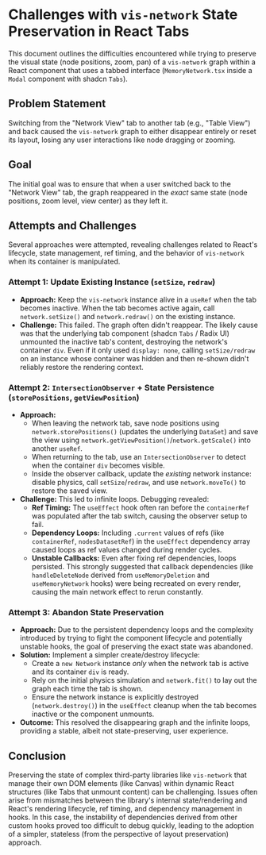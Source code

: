 # Challenges with `vis-network` State Preservation in React Tabs

This document outlines the difficulties encountered while trying to preserve the visual state (node positions, zoom, pan) of a `vis-network` graph within a React component that uses a tabbed interface (`MemoryNetwork.tsx` inside a `Modal` component with shadcn `Tabs`).

## Problem Statement

Switching from the "Network View" tab to another tab (e.g., "Table View") and back caused the `vis-network` graph to either disappear entirely or reset its layout, losing any user interactions like node dragging or zooming.

## Goal

The initial goal was to ensure that when a user switched back to the "Network View" tab, the graph reappeared in the _exact_ same state (node positions, zoom level, view center) as they left it.

## Attempts and Challenges

Several approaches were attempted, revealing challenges related to React's lifecycle, state management, ref timing, and the behavior of `vis-network` when its container is manipulated.

### Attempt 1: Update Existing Instance (`setSize`, `redraw`)

- **Approach:** Keep the `vis-network` instance alive in a `useRef` when the tab becomes inactive. When the tab becomes active again, call `network.setSize()` and `network.redraw()` on the existing instance.
- **Challenge:** This failed. The graph often didn't reappear. The likely cause was that the underlying tab component (shadcn `Tabs` / Radix UI) unmounted the inactive tab's content, destroying the network's container `div`. Even if it only used `display: none`, calling `setSize/redraw` on an instance whose container was hidden and then re-shown didn't reliably restore the rendering context.

### Attempt 2: `IntersectionObserver` + State Persistence (`storePositions`, `getViewPosition`)

- **Approach:**
  - When leaving the network tab, save node positions using `network.storePositions()` (updates the underlying `DataSet`) and save the view using `network.getViewPosition()`/`network.getScale()` into another `useRef`.
  - When returning to the tab, use an `IntersectionObserver` to detect when the container `div` becomes visible.
  - Inside the observer callback, update the _existing_ network instance: disable physics, call `setSize`/`redraw`, and use `network.moveTo()` to restore the saved view.
- **Challenge:** This led to infinite loops. Debugging revealed:
  - **Ref Timing:** The `useEffect` hook often ran before the `containerRef` was populated after the tab switch, causing the observer setup to fail.
  - **Dependency Loops:** Including `.current` values of refs (like `containerRef`, `nodesDatasetRef`) in the `useEffect` dependency array caused loops as ref values changed during render cycles.
  - **Unstable Callbacks:** Even after fixing ref dependencies, loops persisted. This strongly suggested that callback dependencies (like `handleDeleteNode` derived from `useMemoryDeletion` and `useMemoryNetwork` hooks) were being recreated on every render, causing the main network effect to rerun constantly.

### Attempt 3: Abandon State Preservation

- **Approach:** Due to the persistent dependency loops and the complexity introduced by trying to fight the component lifecycle and potentially unstable hooks, the goal of preserving the exact state was abandoned.
- **Solution:** Implement a simpler create/destroy lifecycle:
  - Create a `new Network` instance _only_ when the network tab is active and its container `div` is ready.
  - Rely on the initial physics simulation and `network.fit()` to lay out the graph each time the tab is shown.
  - Ensure the network instance is explicitly destroyed (`network.destroy()`) in the `useEffect` cleanup when the tab becomes inactive or the component unmounts.
- **Outcome:** This resolved the disappearing graph and the infinite loops, providing a stable, albeit not state-preserving, user experience.

## Conclusion

Preserving the state of complex third-party libraries like `vis-network` that manage their own DOM elements (like Canvas) within dynamic React structures (like Tabs that unmount content) can be challenging. Issues often arise from mismatches between the library's internal state/rendering and React's rendering lifecycle, ref timing, and dependency management in hooks. In this case, the instability of dependencies derived from other custom hooks proved too difficult to debug quickly, leading to the adoption of a simpler, stateless (from the perspective of layout preservation) approach.
